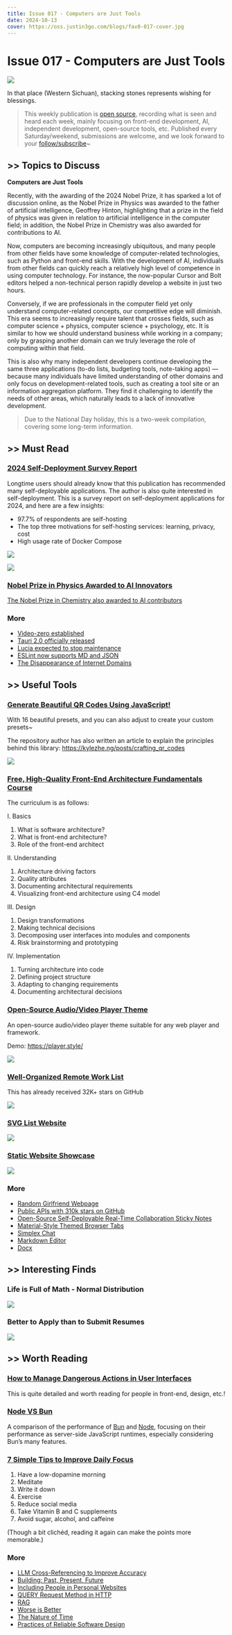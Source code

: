 ```yaml
---
title: Issue 017 - Computers are Just Tools
date: 2024-10-13
cover: https://oss.justin3go.com/blogs/fav0-017-cover.jpg
---
```

# Issue 017 - Computers are Just Tools

![](https://oss.justin3go.com/blogs/fav0-017-cover.jpg)

In that place (Western Sichuan), stacking stones represents wishing for blessings.

> This weekly publication is [open source](https://github.com/Justin3go/FAV0), recording what is seen and heard each week, mainly focusing on front-end development, AI, independent development, open-source tools, etc. Published every Saturday/weekend, submissions are welcome, and we look forward to your [follow/subscribe](https://fav0.com/feed.xml)~ 
## \>\> Topics to Discuss

**Computers are Just Tools**

Recently, with the awarding of the 2024 Nobel Prize, it has sparked a lot of discussion online, as the Nobel Prize in Physics was awarded to the father of artificial intelligence, Geoffrey Hinton, highlighting that a prize in the field of physics was given in relation to artificial intelligence in the computer field; in addition, the Nobel Prize in Chemistry was also awarded for contributions to AI.

Now, computers are becoming increasingly ubiquitous, and many people from other fields have some knowledge of computer-related technologies, such as Python and front-end skills. With the development of AI, individuals from other fields can quickly reach a relatively high level of competence in using computer technology. For instance, the now-popular Cursor and Bolt editors helped a non-technical person rapidly develop a website in just two hours.

Conversely, if we are professionals in the computer field yet only understand computer-related concepts, our competitive edge will diminish. This era seems to increasingly require talent that crosses fields, such as computer science + physics, computer science + psychology, etc. It is similar to how we should understand business while working in a company; only by grasping another domain can we truly leverage the role of computing within that field.

This is also why many independent developers continue developing the same three applications (to-do lists, budgeting tools, note-taking apps) — because many individuals have limited understanding of other domains and only focus on development-related tools, such as creating a tool site or an information aggregation platform. They find it challenging to identify the needs of other areas, which naturally leads to a lack of innovative development.

> Due to the National Day holiday, this is a two-week compilation, covering some long-term information.

## \>\> Must Read

### [2024 Self-Deployment Survey Report](https://selfhosted-survey-2024.deployn.de/)

Longtime users should already know that this publication has recommended many self-deployable applications. The author is also quite interested in self-deployment. This is a survey report on self-deployment applications for 2024, and here are a few insights:

- 97.7% of respondents are self-hosting
- The top three motivations for self-hosting services: learning, privacy, cost
- High usage rate of Docker Compose

![](https://oss.justin3go.com/blogs/Pasted%20image%2020241013220833.png)

![](https://oss.justin3go.com/blogs/Pasted%20image%2020241013220839.png)

### [Nobel Prize in Physics Awarded to AI Innovators](https://news.ycombinator.com/item?id=41775463)

[The Nobel Prize in Chemistry also awarded to AI contributors](https://www.nobelprize.org/prizes/chemistry/2024/press-release/)
### More

- [Video-zero established](https://voidzero.dev/posts/announcing-voidzero-inc)
- [Tauri 2.0 officially released](https://v2.tauri.app/blog/tauri-20/)
- [Lucia expected to stop maintenance](https://www.reddit.com/r/nextjs/comments/1fyh8uw/lucia_auth_will_be_deprecated_early_2025/?%24deep_link=true&correlation_id=a296b769-42b8-4bab-9e60-a06489941ae7&post_fullname=t3_1fyh8uw&post_index=4&ref=email_digest&ref_campaign=email_digest&ref_source=email&utm_content=post_title&%243p=e_as&_branch_match_id=1258603363054019755&utm_medium=Email%20Amazon%20SES&_branch_referrer=H4sIAAAAAAAAA22Q0U7DMAxFv6Z76zbSrluRJoRA%2FIblNl4bSJPIddTthW%2FHZcATUiJdnZvra2UUSfPjbsdkrZMtprT1LnzsqvRUmLpKZwKcNyoju8EF9JDZn8c1VVTPhXnTsyzL9iffx0kB6w10lfdZhaKJgqzy4XIbT3lR5XPvEDDLCIvzHjoCS4mpRyELhOxvYPbmsBZU2nEwtSVKsO5WVK%2FCmQrT9JGZPIqLAZxVjqZtumPTlrXpTmXdYVe21OxL3Df1qW3rB6Sj5lKcBS7Z%2B4ATreMq%2BFvtbrpg6apOrYDpooomdB6sG2iWO4Qep4RuCP%2B7c8zc06%2BnMMsEfQyin6H0u0aceNp86nNidmGAjuMyE59fRo4TfQHghmDfnQEAAA%3D%3D)
- [ESLint now supports MD and JSON](https://eslint.org/blog/2024/10/eslint-json-markdown-support/)
- [The Disappearance of Internet Domains](https://every.to/p/the-disappearance-of-an-internet-domain)

## \>\> Useful Tools

### [Generate Beautiful QR Codes Using JavaScript!](https://github.com/zhengkyl/qrframe)

With 16 beautiful presets, and you can also adjust to create your custom presets~

The repository author has also written an article to explain the principles behind this library: https://kylezhe.ng/posts/crafting_qr_codes

![](https://oss.justin3go.com/blogs/Pasted%20image%2020241013221518.png)

### [Free, High-Quality Front-End Architecture Fundamentals Course](https://frontendatscale.com/courses/frontend-architecture/)

The curriculum is as follows:

I. Basics

1. What is software architecture?
2. What is front-end architecture?
3. Role of the front-end architect

II. Understanding

1. Architecture driving factors
2. Quality attributes
3. Documenting architectural requirements
4. Visualizing front-end architecture using C4 model

III. Design

1. Design transformations
2. Making technical decisions
3. Decomposing user interfaces into modules and components
4. Risk brainstorming and prototyping

IV. Implementation

1. Turning architecture into code
2. Defining project structure
3. Adapting to changing requirements
4. Documenting architectural decisions

### [Open-Source Audio/Video Player Theme](https://github.com/muxinc/player.style)

An open-source audio/video player theme suitable for any web player and framework.

Demo: https://player.style/

![](https://oss.justin3go.com/blogs/Pasted%20image%2020241013224613.png)

### [Well-Organized Remote Work List](https://github.com/lukasz-madon/awesome-remote-job)

This has already received 32K+ stars on GitHub

![](https://oss.justin3go.com/blogs/Pasted%20image%2020241013224947.png)

### [SVG List Website](https://spectrums.framer.website/)

![](https://oss.justin3go.com/blogs/Pasted%20image%2020241013232522.png)

### [Static Website Showcase](https://statichunt.com/)

![](https://oss.justin3go.com/blogs/Pasted%20image%2020241013232606.png)
### More 

- [Random Girlfriend Webpage](https://li2345.com/xjj)
- [Public APIs with 310k stars on GitHub](https://github.com/public-apis/public-apis)
- [Open-Source Self-Deployable Real-Time Collaboration Sticky Notes](https://github.com/hamzasaleem2/sticky)
- [Material-Style Themed Browser Tabs](https://github.com/XengShi/materialYouNewTab)
- [Simplex Chat](https://github.com/simplex-chat/simplex-chat)
- [Markdown Editor](https://tenno.app/docs)
- [Docx](https://docx.js.org/#/?id=welcome)

## \>\> Interesting Finds

### Life is Full of Math - Normal Distribution

![](https://oss.justin3go.com/blogs/Pasted%20image%2020241013225054.png)

### Better to Apply than to Submit Resumes

![](https://oss.justin3go.com/blogs/Pasted%20image%2020241013225308.png)

## \>\> Worth Reading

### [How to Manage Dangerous Actions in User Interfaces](https://www.smashingmagazine.com/2024/09/how-manage-dangerous-actions-user-interfaces/)

This is quite detailed and worth reading for people in front-end, design, etc.! 
### [Node VS Bun](https://evertheylen.eu/p/node-vs-bun/)

A comparison of the performance of [Bun](https://bun.sh/) and [Node](https://nodejs.org/), focusing on their performance as server-side JavaScript runtimes, especially considering Bun’s many features.
### [7 Simple Tips to Improve Daily Focus](https://medium.com/twosapp/7-simple-tips-to-improve-your-daily-focus-6300d93effc8)

1. Have a low-dopamine morning
2. Meditate
3. Write it down
4. Exercise
5. Reduce social media
6. Take Vitamin B and C supplements
7. Avoid sugar, alcohol, and caffeine

(Though a bit clichéd, reading it again can make the points more memorable.)
### More

- [LLM Cross-Referencing to Improve Accuracy](https://glama.ai/blog/2024-10-10-no-single-llm-can-be-trusted-in-isolation)
- [Building: Past, Present, Future](https://www.youtube.com/watch?v=JUS6EPMbk0U)
- [Including People in Personal Websites](https://blog.jim-nielsen.com/2024/person-in-personal-website/)
- [QUERY Request Method in HTTP](https://www.ietf.org/archive/id/draft-ietf-httpbis-safe-method-w-body-05.html)
- [RAG](https://pub.towardsai.net/anthropics-new-rag-approach-e0c24a68893b)
- [Worse is Better](https://www.dreamsongs.com/RiseOfWorseIsBetter.html)
- [The Nature of Time](https://writings.stephenwolfram.com/2024/10/on-the-nature-of-time/)
- [Practices of Reliable Software Design](https://entropicthoughts.com/practices-of-reliable-software-design)
